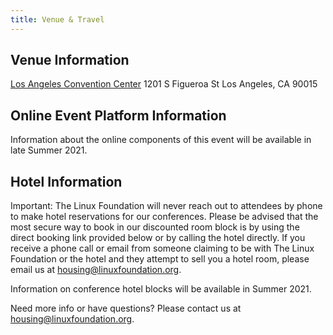 ```yaml
---
title: Venue & Travel
---
```


## Venue Information

[Los Angeles Convention Center](https://www.lacclink.com/)
1201 S Figueroa St
Los Angeles, CA 90015

## Online Event Platform Information

Information about the online components of this event will be available in late
Summer 2021.

## Hotel Information

Important: The Linux Foundation will never reach out to attendees by phone to
make hotel reservations for our conferences. Please be advised that the most
secure way to book in our discounted room block is by using the direct booking
link provided below or by calling the hotel directly. If you receive a phone
call or email from someone claiming to be with The Linux Foundation or the hotel
and they attempt to sell you a hotel room, please email us at
[housing@linuxfoundation.org](mailto:housing@linuxfoundation.org).

Information on conference hotel blocks will be available in Summer 2021.

Need more info or have questions? Please contact us at
[housing@linuxfoundation.org](mailto:housing@linuxfoundation.org).
